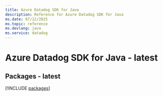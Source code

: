 ```yaml
---
title: Azure Datadog SDK for Java
description: Reference for Azure Datadog SDK for Java
ms.date: 07/12/2025
ms.topic: reference
ms.devlang: java
ms.service: datadog
---
```

# Azure Datadog SDK for Java - latest
## Packages - latest
[!INCLUDE [packages](datadog-index.md)]